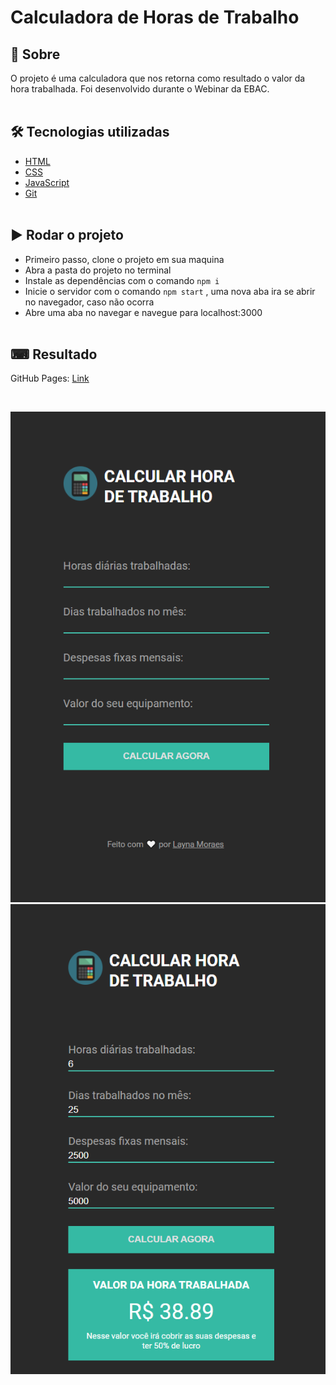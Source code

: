 # Calculadora de Horas de Trabalho

## 📜 Sobre

O projeto é uma calculadora que nos retorna como resultado o valor da hora trabalhada. Foi desenvolvido durante o Webinar da EBAC.
<br><br>

## 🛠 Tecnologias utilizadas

- [HTML](https://developer.mozilla.org/pt-BR/docs/Web/HTML)
- [CSS](https://developer.mozilla.org/pt-BR/docs/Web/CSS)
- [JavaScript](https://developer.mozilla.org/pt-BR/docs/Web/JavaScript)
- [Git](https://git-scm.com/)
<br><br>

## ▶ Rodar o projeto

- Primeiro passo, clone o projeto em sua maquina
- Abra a pasta do projeto no terminal
- Instale as dependências com o comando `npm i` 
- Inicie o servidor com o comando `npm start` , uma nova aba ira se abrir no navegador, caso não ocorra
- Abre uma aba no navegar e navegue para localhost:3000
<br><br>

## ⌨ Resultado

GitHub Pages: [Link](https://laynamoraes.github.io/calculadora-hora-trabalho/)

<br>

![](./assets/view1.png)
![](./assets/view2.png)

